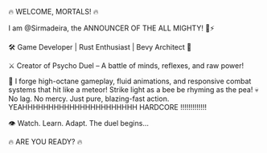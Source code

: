 🔥 WELCOME, MORTALS! 🔥

I am @Sirmadeira, the ANNOUNCER OF THE ALL MIGHTY! 💪⚡

🛠 Game Developer | Rust Enthusiast | Bevy Architect 🦀

⚔️ Creator of Psycho Duel – A battle of minds, reflexes, and raw power!

🚀 I forge high-octane gameplay, fluid animations, and responsive combat systems that hit like a meteor! Strike light as a bee be rhyming as the pea!
💀 No lag. No mercy. Just pure, blazing-fast action. YEAHHHHHHHHHHHHHHHHHHHHHH HARDCORE !!!!!!!!!!!!!

👁 Watch. Learn. Adapt. The duel begins...

🔥 ARE YOU READY? 🔥
<!---
Sirmadeira/Sirmadeira is a ✨ special ✨ repository because its `README.md` (this file) appears on your GitHub profile.
You can click the Preview link to take a look at your changes.
--->
